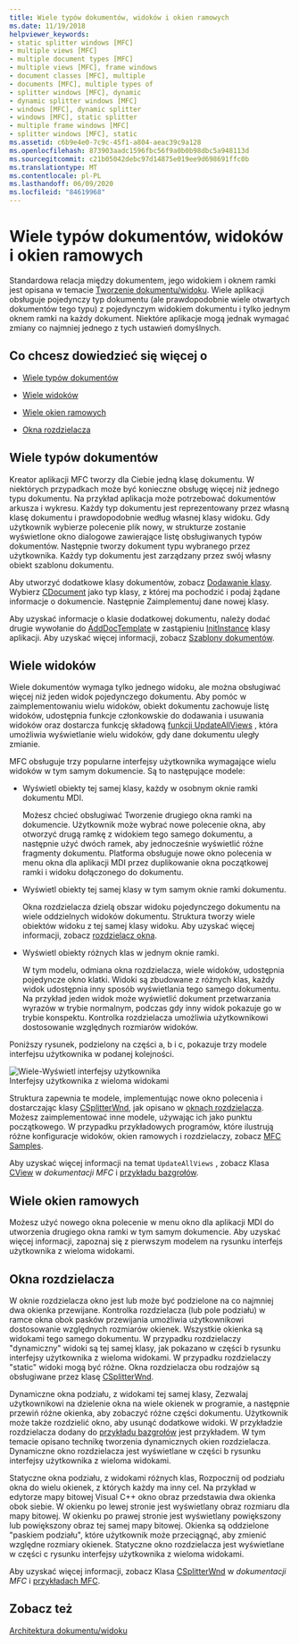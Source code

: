```yaml
---
title: Wiele typów dokumentów, widoków i okien ramowych
ms.date: 11/19/2018
helpviewer_keywords:
- static splitter windows [MFC]
- multiple views [MFC]
- multiple document types [MFC]
- multiple views [MFC], frame windows
- document classes [MFC], multiple
- documents [MFC], multiple types of
- splitter windows [MFC], dynamic
- dynamic splitter windows [MFC]
- windows [MFC], dynamic splitter
- windows [MFC], static splitter
- multiple frame windows [MFC]
- splitter windows [MFC], static
ms.assetid: c6b9e4e0-7c9c-45f1-a804-aeac39c9a128
ms.openlocfilehash: 873903aadc1596fbc56f9a0b0b98dbc5a948113d
ms.sourcegitcommit: c21b05042debc97d14875e019ee9d698691ffc0b
ms.translationtype: MT
ms.contentlocale: pl-PL
ms.lasthandoff: 06/09/2020
ms.locfileid: "84619968"
---
```

# <a name="multiple-document-types-views-and-frame-windows"></a>Wiele typów dokumentów, widoków i okien ramowych

Standardowa relacja między dokumentem, jego widokiem i oknem ramki jest opisana w temacie [Tworzenie dokumentu/widoku](document-view-creation.md). Wiele aplikacji obsługuje pojedynczy typ dokumentu (ale prawdopodobnie wiele otwartych dokumentów tego typu) z pojedynczym widokiem dokumentu i tylko jednym oknem ramki na każdy dokument. Niektóre aplikacje mogą jednak wymagać zmiany co najmniej jednego z tych ustawień domyślnych.

## <a name="what-do-you-want-to-know-more-about"></a>Co chcesz dowiedzieć się więcej o

- [Wiele typów dokumentów](#_core_multiple_document_types)

- [Wiele widoków](#_core_multiple_views)

- [Wiele okien ramowych](#_core_multiple_frame_windows)

- [Okna rozdzielacza](#_core_splitter_windows)

## <a name="multiple-document-types"></a><a name="_core_multiple_document_types"></a>Wiele typów dokumentów

Kreator aplikacji MFC tworzy dla Ciebie jedną klasę dokumentu. W niektórych przypadkach może być konieczne obsługę więcej niż jednego typu dokumentu. Na przykład aplikacja może potrzebować dokumentów arkusza i wykresu. Każdy typ dokumentu jest reprezentowany przez własną klasę dokumentu i prawdopodobnie według własnej klasy widoku. Gdy użytkownik wybierze polecenie plik nowy, w strukturze zostanie wyświetlone okno dialogowe zawierające listę obsługiwanych typów dokumentów. Następnie tworzy dokument typu wybranego przez użytkownika. Każdy typ dokumentu jest zarządzany przez swój własny obiekt szablonu dokumentu.

Aby utworzyć dodatkowe klasy dokumentów, zobacz [Dodawanie klasy](../ide/adding-a-class-visual-cpp.md). Wybierz [CDocument](reference/cdocument-class.md) jako typ klasy, z której ma pochodzić i podaj żądane informacje o dokumencie. Następnie Zaimplementuj dane nowej klasy.

Aby uzyskać informacje o klasie dodatkowej dokumentu, należy dodać drugie wywołanie do [AddDocTemplate](reference/cwinapp-class.md#adddoctemplate) w zastąpieniu [InitInstance](reference/cwinapp-class.md#initinstance) klasy aplikacji. Aby uzyskać więcej informacji, zobacz [Szablony dokumentów](document-templates-and-the-document-view-creation-process.md).

## <a name="multiple-views"></a><a name="_core_multiple_views"></a>Wiele widoków

Wiele dokumentów wymaga tylko jednego widoku, ale można obsługiwać więcej niż jeden widok pojedynczego dokumentu. Aby pomóc w zaimplementowaniu wielu widoków, obiekt dokumentu zachowuje listę widoków, udostępnia funkcje członkowskie do dodawania i usuwania widoków oraz dostarcza funkcję składową [funkcji UpdateAllViews](reference/cdocument-class.md#updateallviews) , która umożliwia wyświetlanie wielu widoków, gdy dane dokumentu uległy zmianie.

MFC obsługuje trzy popularne interfejsy użytkownika wymagające wielu widoków w tym samym dokumencie. Są to następujące modele:

- Wyświetl obiekty tej samej klasy, każdy w osobnym oknie ramki dokumentu MDI.

   Możesz chcieć obsługiwać Tworzenie drugiego okna ramki na dokumencie. Użytkownik może wybrać nowe polecenie okna, aby otworzyć drugą ramkę z widokiem tego samego dokumentu, a następnie użyć dwóch ramek, aby jednocześnie wyświetlić różne fragmenty dokumentu. Platforma obsługuje nowe okno polecenia w menu okna dla aplikacji MDI przez duplikowanie okna początkowej ramki i widoku dołączonego do dokumentu.

- Wyświetl obiekty tej samej klasy w tym samym oknie ramki dokumentu.

   Okna rozdzielacza dzielą obszar widoku pojedynczego dokumentu na wiele oddzielnych widoków dokumentu. Struktura tworzy wiele obiektów widoku z tej samej klasy widoku. Aby uzyskać więcej informacji, zobacz [rozdzielacz okna](#_core_splitter_windows).

- Wyświetl obiekty różnych klas w jednym oknie ramki.

   W tym modelu, odmiana okna rozdzielacza, wiele widoków, udostępnia pojedyncze okno klatki. Widoki są zbudowane z różnych klas, każdy widok udostępnia inny sposób wyświetlania tego samego dokumentu. Na przykład jeden widok może wyświetlić dokument przetwarzania wyrazów w trybie normalnym, podczas gdy inny widok pokazuje go w trybie konspektu. Kontrolka rozdzielacza umożliwia użytkownikowi dostosowanie względnych rozmiarów widoków.

Poniższy rysunek, podzielony na części a, b i c, pokazuje trzy modele interfejsu użytkownika w podanej kolejności.

![Wiele&#45;Wyświetl interfejsy użytkownika](../mfc/media/vc37a71.gif "Wiele&#45;Wyświetl interfejsy użytkownika") <br/>
Interfejsy użytkownika z wieloma widokami

Struktura zapewnia te modele, implementując nowe okno polecenia i dostarczając klasy [CSplitterWnd](reference/csplitterwnd-class.md), jak opisano w [oknach rozdzielacza](#_core_splitter_windows). Możesz zaimplementować inne modele, używając ich jako punktu początkowego. W przypadku przykładowych programów, które ilustrują różne konfiguracje widoków, okien ramowych i rozdzielaczy, zobacz [MFC Samples](../overview/visual-cpp-samples.md#mfc-samples).

Aby uzyskać więcej informacji na temat `UpdateAllViews` , zobacz Klasa [CView](reference/cview-class.md) w *dokumentacji MFC* i [przykładu bazgrołów](../overview/visual-cpp-samples.md).

## <a name="multiple-frame-windows"></a><a name="_core_multiple_frame_windows"></a>Wiele okien ramowych

Możesz użyć nowego okna polecenie w menu okno dla aplikacji MDI do utworzenia drugiego okna ramki w tym samym dokumencie. Aby uzyskać więcej informacji, zapoznaj się z pierwszym modelem na rysunku interfejs użytkownika z wieloma widokami.

## <a name="splitter-windows"></a><a name="_core_splitter_windows"></a>Okna rozdzielacza

W oknie rozdzielacza okno jest lub może być podzielone na co najmniej dwa okienka przewijane. Kontrolka rozdzielacza (lub pole podziału) w ramce okna obok pasków przewijania umożliwia użytkownikowi dostosowanie względnych rozmiarów okienek. Wszystkie okienka są widokami tego samego dokumentu. W przypadku rozdzielaczy "dynamiczny" widoki są tej samej klasy, jak pokazano w części b rysunku interfejsy użytkownika z wieloma widokami. W przypadku rozdzielaczy "static" widoki mogą być różne. Okna rozdzielacza obu rodzajów są obsługiwane przez klasę [CSplitterWnd](reference/csplitterwnd-class.md).

Dynamiczne okna podziału, z widokami tej samej klasy, Zezwalaj użytkownikowi na dzielenie okna na wiele okienek w programie, a następnie przewiń różne okienka, aby zobaczyć różne części dokumentu. Użytkownik może także rozdzielić okno, aby usunąć dodatkowe widoki. W przykładzie rozdzielacza dodany do [przykładu bazgrołów](../overview/visual-cpp-samples.md) jest przykładem. W tym temacie opisano technikę tworzenia dynamicznych okien rozdzielacza. Dynamiczne okno rozdzielacza jest wyświetlane w części b rysunku interfejsy użytkownika z wieloma widokami.

Statyczne okna podziału, z widokami różnych klas, Rozpocznij od podziału okna do wielu okienek, z których każdy ma inny cel. Na przykład w edytorze mapy bitowej Visual C++ okno obraz przedstawia dwa okienka obok siebie. W okienku po lewej stronie jest wyświetlany obraz rozmiaru dla mapy bitowej. W okienku po prawej stronie jest wyświetlany powiększony lub powiększony obraz tej samej mapy bitowej. Okienka są oddzielone "paskiem podziału", które użytkownik może przeciągnąć, aby zmienić względne rozmiary okienek. Statyczne okno rozdzielacza jest wyświetlane w części c rysunku interfejsy użytkownika z wieloma widokami.

Aby uzyskać więcej informacji, zobacz Klasa [CSplitterWnd](reference/csplitterwnd-class.md) w *dokumentacji MFC* i [przykładach MFC](../overview/visual-cpp-samples.md#mfc-samples).

## <a name="see-also"></a>Zobacz też

[Architektura dokumentu/widoku](document-view-architecture.md)
